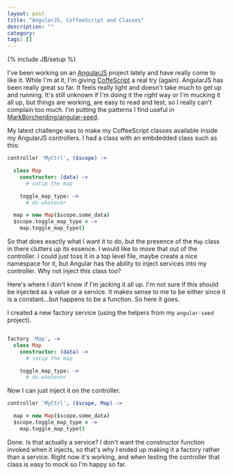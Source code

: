 ```yaml
---
layout: post
title: "AngularJS, CoffeeScript and Classes"
description: ""
category:
tags: []
---
```

{% include JB/setup %}

I've been working on an [AngularJS](http://angularjs.org/) project lately and have really come to like it. While I'm at it, I'm
giving [CoffeScript](http://coffeescript.org/) a real try (again). AngularJS has been really great so far. It feels really light
and doesn't take much to get up and running. It's still unknown if I'm doing it the _right_ way or I'm mucking it all up, but
things are working, are easy to read and test, so I really can't complain too much. I'm putting the patterns I find useful in
[MarkBorcherding/angular-seed](https://github.com/MarkBorcherding/angular-seed).

My latest challenge was to make my CoffeeScript classes available inside my AngularJS controllers. I had a class with an embdedded
class such as this:

```CoffeeScript
controller 'MyCtrl', ($scope) ->

  class Map
    constructor: (data) ->
      # setup the map

    toggle_map_type: ->
      # do whatever

  map = new Map($scope.some_data)
  $scope.toggle_map_type = ->
    map.toggle_map_type()

```

So that does exactly what I want it to do, but the presence of the `Map` class in there clutters up its essence. I would like to move that
out of the controller. I could just toss it in a top level file, maybe create a nice namespace for it, but Angular has the ability
to inject services into my controller. Why not inject this class too?

Here's where I don't know if I'm jacking it all up. I'm not sure if this should be injected as a value or a service. It makes sense to me
to be either since it is a constant...but happens to be a function. So here it goes.

I created a new factory service (using the helpers from my `angular-seed` project).

```CoffeeScript

factory 'Map', ->
  class Map
    constructor: (data) ->
      # setup the map

    toggle_map_type: ->
      # do whatever
```

Now I can just inject it on the controller.

```CoffeeScript
controller 'MyCtrl', ($scope, Map) ->

  map = new Map($scope.some_data)
  $scope.toggle_map_type = ->
    map.toggle_map_type()
```

Done. Is that actually a service? I don't want the constructor function invoked when it injects, so that's why I ended up making it a
factory rather than a service. Right now it's working, and when testing the controller that class is easy to mock so I'm happy so far.

